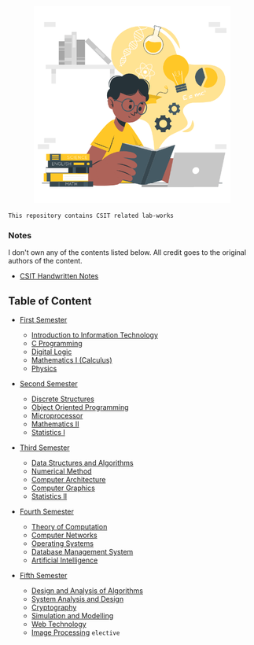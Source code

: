 <p align="center"><img src="assets/student.gif" width="400"></p>

    This repository contains CSIT related lab-works

### Notes

I don't own any of the contents listed below. All credit goes to the original authors of the content.

- [CSIT Handwritten Notes](https://drive.google.com/drive/folders/1Upd81GUyoEky-eg4Do8mf5v6j47jCgk5?usp=sharing)

## Table of Content

- [First Semester](https://github.com/iambasanta/cc/tree/master/1st-sem)

  - [Introduction to Information Technology]()
  - [C Programming](https://github.com/iambasanta/cc/tree/master/1st-sem/c)
  - [Digital Logic]()
  - [Mathematics I (Calculus)]()
  - [Physics]()

- [Second Semester](https://github.com/iambasanta/cc/tree/master/2nd-sem)

  - [Discrete Structures](https://github.com/iambasanta/cc/tree/master/2nd-sem/ds)
  - [Object Oriented Programming](https://github.com/iambasanta/cc/tree/master/2nd-sem/cpp)
  - [Microprocessor]()
  - [Mathematics II]()
  - [Statistics I]()

- [Third Semester](https://github.com/iambasanta/cc/tree/master/3rd-sem)

  - [Data Structures and Algorithms](https://github.com/iambasanta/cc/tree/master/3rd-sem/dsa)
  - [Numerical Method](https://github.com/iambasanta/cc/tree/master/3rd-sem/nm)
  - [Computer Architecture](https://github.com/iambasanta/cc/tree/master/3rd-sem/ca)
  - [Computer Graphics](https://github.com/iambasanta/cc/tree/master/3rd-sem/cg)
  - [Statistics II]()

- [Fourth Semester](https://github.com/iambasanta/cc/tree/master/4th-sem)

  - [Theory of Computation](https://github.com/iambasanta/cc/tree/master/4th-sem/toc)
  - [Computer Networks](https://github.com/iambasanta/cc/tree/master/4th-sem/cnlab)
  - [Operating Systems](https://github.com/iambasanta/cc/tree/master/4th-sem/os)
  - [Database Management System](https://github.com/iambasanta/cc/tree/master/4th-sem/dbms)
  - [Artificial Intelligence](https://github.com/iambasanta/cc/tree/master/4th-sem/ai)

- [Fifth Semester](https://github.com/iambasanta/cc/tree/master/5th-sem)
  - [Design and Analysis of Algorithms](https://github.com/iambasanta/cc/tree/master/5th-sem/daa)
  - [System Analysis and Design]()
  - [Cryptography](https://github.com/iambasanta/cc/tree/master/5th-sem/cryptography)
  - [Simulation and Modelling](https://github.com/iambasanta/cc/tree/master/5th-sem/sm)
  - [Web Technology](https://github.com/iambasanta/cc/tree/master/5th-sem/web)
  - [Image Processing]()
    `elective`
